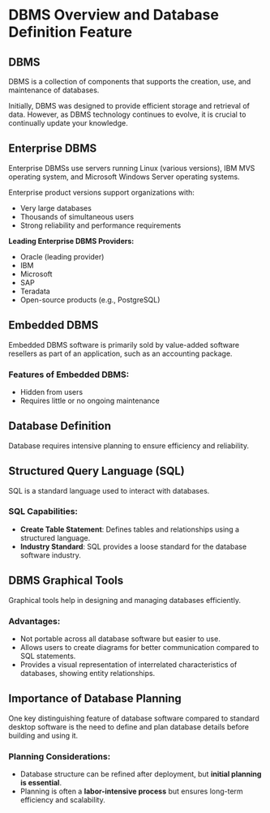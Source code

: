 # DBMS Overview and Database Definition Feature

## DBMS
DBMS is a collection of components that supports the creation, use, and maintenance of databases.

Initially, DBMS was designed to provide efficient storage and retrieval of data. However, as DBMS technology continues to evolve, it is crucial to continually update your knowledge.

## Enterprise DBMS
Enterprise DBMSs use servers running Linux (various versions), IBM MVS operating system, and Microsoft Windows Server operating systems.

Enterprise product versions support organizations with:
- Very large databases
- Thousands of simultaneous users
- Strong reliability and performance requirements

**Leading Enterprise DBMS Providers:**
- Oracle (leading provider)
- IBM
- Microsoft
- SAP
- Teradata
- Open-source products (e.g., PostgreSQL)

## Embedded DBMS
Embedded DBMS software is primarily sold by value-added software resellers as part of an application, such as an accounting package. 

### Features of Embedded DBMS:
- Hidden from users
- Requires little or no ongoing maintenance

## Database Definition
Database requires intensive planning to ensure efficiency and reliability.

## Structured Query Language (SQL)
SQL is a standard language used to interact with databases.

### SQL Capabilities:
- **Create Table Statement**: Defines tables and relationships using a structured language.
- **Industry Standard**: SQL provides a loose standard for the database software industry.

## DBMS Graphical Tools
Graphical tools help in designing and managing databases efficiently.

### Advantages:
- Not portable across all database software but easier to use.
- Allows users to create diagrams for better communication compared to SQL statements.
- Provides a visual representation of interrelated characteristics of databases, showing entity relationships.

## Importance of Database Planning
One key distinguishing feature of database software compared to standard desktop software is the need to define and plan database details before building and using it.

### Planning Considerations:
- Database structure can be refined after deployment, but **initial planning is essential**.
- Planning is often a **labor-intensive process** but ensures long-term efficiency and scalability.
